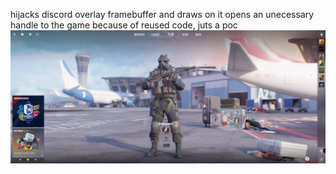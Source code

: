 hijacks discord overlay framebuffer and draws on it
opens an unecessary handle to the game because of reused code, juts a poc
![alt text](https://github.com/d0stoievskiii/discord-overlay-hijack/blob/main/rect.png?raw=true)